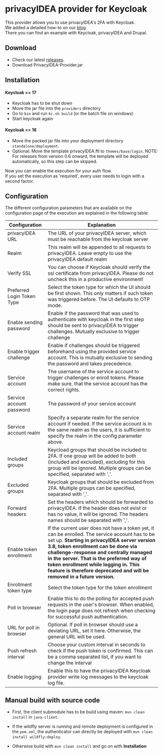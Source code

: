 # privacyIDEA provider for Keycloak

This provider allows you to use privacyIDEA's 2FA with Keycloak.  
We added a detailed how-to on our [blog](https://community.privacyidea.org/t/how-to-use-keycloak-with-privacyidea/1132).  
There you can find an example with Keycloak, privacyIDEA and Drupal.

## Download

* Check our latest [releases](https://github.com/privacyidea/keycloak-provider/releases).
* Download PrivacyIDEA-Provider.jar

## Installation
#### Keycloak >= 17
* Keycloak has to be shut down
* Move the jar file into the `providers` directory
* Go to `bin` and run `kc.sh build` (or the batch file on windows)
* Start keycloak again

#### Keycloak <= 16
* Move the packed jar file into your deployment directory `standalone/deployment`.  
* Optional: Move the template privacyIDEA.ftl to `themes/base/login`. 
NOTE: For releases from version 0.6 onward, the template will be deployed automatically, so this step can be skipped.

Now you can enable the execution for your auth flow.  
If you set the execution as 'required', every user needs to login with a second factor.

## Configuration

The different configuration parameters that are available on the configuration page of the execution are explained in the following table:

| Configuration              | Explanation                                                                                                                                                                                                  |
|----------------------------|--------------------------------------------------------------------------------------------------------------------------------------------------------------------------------------------------------------|
| privacyIDEA URL            | The URL of your privacyIDEA server, which must be reachable from the keycloak server                                                                                                                         |
| Realm                      | This realm will be appended to all requests to privacyIDEA. Leave empty to use the privacyIDEA default realm                                                                                                 |
| Verify SSL                 | You can choose if Keycloak should verify the ssl certificate from privacyIDEA. Please do not uncheck this in a productive environment!                                                                       |
| Preferred Login Token Type | Select the token type for which the UI should be first shown. This only matters if such token was triggered before. The UI defaults to OTP mode.                                                             |
| Enable sending password    | Enable if the password that was used to authenticate with keycloak in the first step should be sent to privacyIDEA to trigger challenges. Mutually exclusive to trigger challenge                            |
| Enable trigger challenge   | Enable if challenges should be triggered beforehand using the provided service account. This is mutually exclusive to sending the password and takes precedence.                                             |
| Service account            | The username of the service account to trigger challenges or enroll tokens. Please make sure, that the service account has the correct rights.                                                               |
| Service account password   | The password of your service account                                                                                                                                                                         |
| Service account realm      | Specify a separate realm for the service account if needed. If the service account is in the same realm as the users, it is sufficient to specify the realm in the config parameter above.                   |
| Included groups            | Keycload groups that should be included to 2FA.  If one group will be added to both (included and excluded), excluding for this group will be ignored. Multiple groups can be specified, separated with ','. |
| Excluded groups            | Keycloak groups that should be excluded from 2FA. Multiple groups can be specified, separated with ','.                                                                                                      |
| Forward headers            | Set the headers which should be forwarded to privacyIDEA. If the header does not exist or has no value, it will be ignored. The headers names should be separated with ','.                                  |
| Enable token enrollment    | If the current user does not have a token yet, it can be enrolled. The service account has to be set up. **Starting in privacyIDEA server version 3.8, token enrollment can be done via challenge-response and centrally managed in the server. That is the preferred way of token enrollment while logging in. This feature is therefore deprecated and will be removed in a future version.**                                                                                               |
| Enrollment token type      | Select the token type for the token enrollment                                                                                                                                                               |
| Poll in browser            | Enable this to do the polling for accepted push requests in the user's browser. When enabled, the login page does not refresh when checking for successful push authentication.                              |
| URL for poll in browser    | Optional. If poll in browser should use a deviating URL, set it here. Otherwise, the general URL will be used.                                                                                               |
| Push refresh interval      | Choose your custom interval in seconds to check if the push token is confirmed. This can be a comma separated list, if you want to change the interval                                                       |
| Enable logging             | Enable this to have the privacyIDEA Keycloak provider write log messages to the keycloak log file.                                                                                                           |

## Manual build with source code
* First, the client submodule has to be build using maven: ``mvn clean install`` in ``java-client``.

* If the wildfly server is running and remote deployment is configured in the ``pom.xml``, the authenticator can directly be deployed with
``mvn clean install wildfly:deploy``.

* Otherwise build with ``mvn clean install`` and go on with **Installation**
